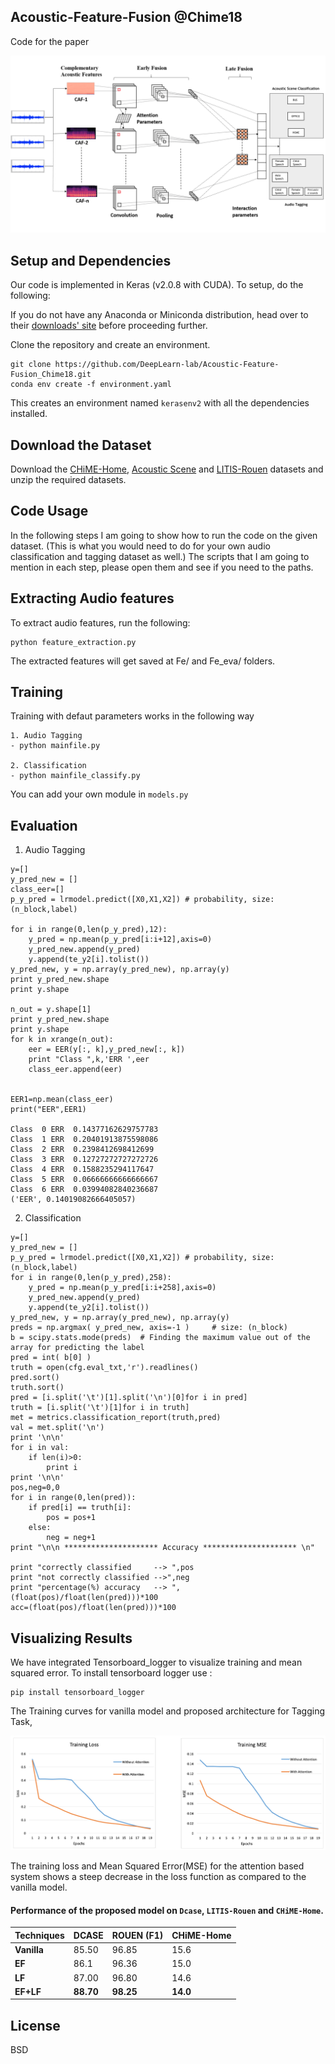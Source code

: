 ## Acoustic-Feature-Fusion @Chime18

Code for the paper

![](https://github.com/DeepLearn-lab/Acoustic-Feature-Fusion_Chime18/blob/master/architecture/img.png)

## Setup and Dependencies
Our code is implemented in Keras (v2.0.8 with CUDA). To setup, do the following:

If you do not have any Anaconda or Miniconda distribution, head over to their [downloads' site](https://conda.io/docs/user-guide/install/download.html) before proceeding further.

Clone the repository and create an environment.

```
git clone https://github.com/DeepLearn-lab/Acoustic-Feature-Fusion_Chime18.git
conda env create -f environment.yaml
```

This creates an environment named `kerasenv2` with all the dependencies installed.


## Download the Dataset
Download the [CHiME-Home](http://www.cs.tut.fi/sgn/arg/dcase2016/task-audio-tagging), [Acoustic Scene](http://www.cs.tut.fi/sgn/arg/dcase2016/task-acoustic-scene-classification) and [LITIS-Rouen](https://sites.google.com/site/alainrakotomamonjy/home/audio-scene) datasets and unzip the required datasets.

## Code Usage

In the following steps I am going to show how to run the code on the given dataset. (This is what you would need to do for your own audio classification and tagging dataset as well.) The scripts that I am going to mention in each step, please open them and see if you need to the paths.

## Extracting Audio features
To extract audio features, run the following:

```
python feature_extraction.py

```
The extracted features will get saved at Fe/ and Fe_eva/ folders.

## Training

Training with defaut parameters works in the following way

```
1. Audio Tagging
- python mainfile.py

2. Classification
- python mainfile_classify.py

```

You can add your own module in `models.py`

## Evaluation

1. Audio Tagging

```
y=[]
y_pred_new = []
class_eer=[]
p_y_pred = lrmodel.predict([X0,X1,X2]) # probability, size: (n_block,label)

for i in range(0,len(p_y_pred),12):
    y_pred = np.mean(p_y_pred[i:i+12],axis=0)
    y_pred_new.append(y_pred)
    y.append(te_y2[i].tolist())
y_pred_new, y = np.array(y_pred_new), np.array(y)
print y_pred_new.shape
print y.shape

n_out = y.shape[1]
print y_pred_new.shape
print y.shape
for k in xrange(n_out):
    eer = EER(y[:, k],y_pred_new[:, k])
    print "Class ",k,'ERR ',eer
    class_eer.append(eer)
    

EER1=np.mean(class_eer)
print("EER",EER1)

Class  0 ERR  0.14377162629757783
Class  1 ERR  0.20401913875598086
Class  2 ERR  0.2398412698412699
Class  3 ERR  0.12727272727272726
Class  4 ERR  0.1588235294117647
Class  5 ERR  0.06666666666666667
Class  6 ERR  0.03994082840236687
('EER', 0.14019082666405057)
```

2. Classification

```
y=[]
y_pred_new = []
p_y_pred = lrmodel.predict([X0,X1,X2]) # probability, size: (n_block,label)
for i in range(0,len(p_y_pred),258):
    y_pred = np.mean(p_y_pred[i:i+258],axis=0)
    y_pred_new.append(y_pred)
    y.append(te_y2[i].tolist())
y_pred_new, y = np.array(y_pred_new), np.array(y)
preds = np.argmax( y_pred_new, axis=-1 )     # size: (n_block)
b = scipy.stats.mode(preds)  # Finding the maximum value out of the array for predicting the label
pred = int( b[0] )
truth = open(cfg.eval_txt,'r').readlines()
pred.sort()
truth.sort()
pred = [i.split('\t')[1].split('\n')[0]for i in pred]
truth = [i.split('\t')[1]for i in truth]
met = metrics.classification_report(truth,pred)
val = met.split('\n')
print '\n\n'
for i in val:
    if len(i)>0:
        print i
print '\n\n'
pos,neg=0,0 
for i in range(0,len(pred)):
    if pred[i] == truth[i]:
        pos = pos+1
    else:
        neg = neg+1
print "\n\n ********************* Accuracy ********************* \n"

print "correctly classified     --> ",pos
print "not correctly classified -->",neg
print "percentage(%) accuracy   --> ",(float(pos)/float(len(pred)))*100
acc=(float(pos)/float(len(pred)))*100

```

## Visualizing Results
 

We have integrated Tensorboard_logger to visualize training and mean squared error. To install tensorboard logger use :
```
pip install tensorboard_logger
```

The Training curves for vanilla model and proposed architecture for Tagging Task,

![](https://github.com/DeepLearn-lab/Acoustic-Feature-Fusion_Chime18/blob/master/Results/loss.PNG)

The training loss and Mean Squared Error(MSE) for the attention based system shows a steep decrease in the loss function as compared to the vanilla model.

#### Performance of the proposed model on `Dcase`, `LITIS-Rouen` and `CHiME-Home`.

Techniques | DCASE | ROUEN (F1) | CHiME-Home |
--- | --- | --- | ---
**Vanilla** | 85.50 | 96.85 | 15.6
**EF** | 86.1 | 96.36 | 15.0
**LF** | 87.00 | 96.80 | 14.6
**EF+LF** | **88.70** | **98.25** | **14.0**

## License
BSD
